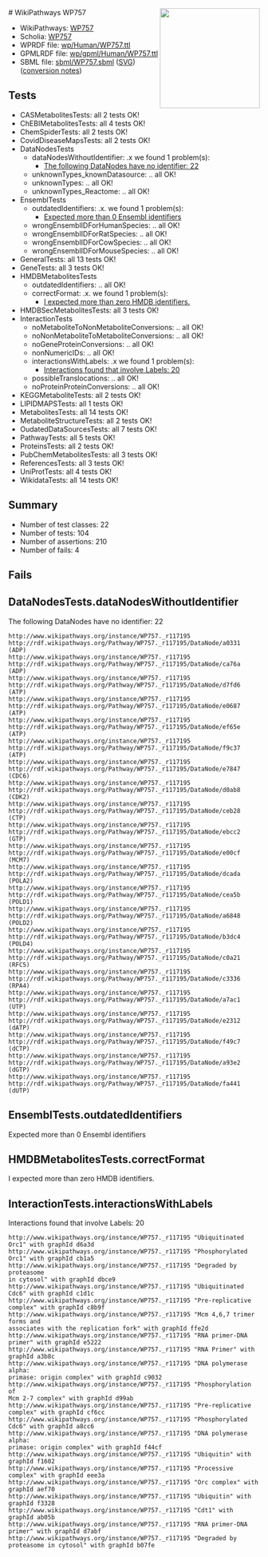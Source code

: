 <img style="float: right; width: 200px" src="../logo.png" />
# WikiPathways WP757

* WikiPathways: [WP757](https://identifiers.org/wikipathways:WP757)
* Scholia: [WP757](https://scholia.toolforge.org/wikipathways/WP757)
* WPRDF file: [wp/Human/WP757.ttl](../wp/Human/WP757.ttl)
* GPMLRDF file: [wp/gpml/Human/WP757.ttl](../wp/gpml/Human/WP757.ttl)
* SBML file: [sbml/WP757.sbml](../sbml/WP757.sbml) ([SVG](../sbml/WP757.svg)) ([conversion notes](../sbml/WP757.txt))

## Tests
* CASMetabolitesTests: all 2 tests OK!
* ChEBIMetabolitesTests: all 4 tests OK!
* ChemSpiderTests: all 2 tests OK!
* CovidDiseaseMapsTests: all 2 tests OK!
* DataNodesTests
    * dataNodesWithoutIdentifier: .x we found 1 problem(s):
        * [The following DataNodes have no identifier: 22](#8792c4b1)
    * unknownTypes_knownDatasource: .. all OK!
    * unknownTypes: .. all OK!
    * unknownTypes_Reactome: .. all OK!
* EnsemblTests
    * outdatedIdentifiers: .x. we found 1 problem(s):
        * [Expected more than 0 Ensembl identifiers](#f44398b7)
    * wrongEnsemblIDForHumanSpecies: .. all OK!
    * wrongEnsemblIDForRatSpecies: .. all OK!
    * wrongEnsemblIDForCowSpecies: .. all OK!
    * wrongEnsemblIDForMouseSpecies: .. all OK!
* GeneralTests: all 13 tests OK!
* GeneTests: all 3 tests OK!
* HMDBMetabolitesTests
    * outdatedIdentifiers: .. all OK!
    * correctFormat: .x. we found 1 problem(s):
        * [I expected more than zero HMDB identifiers.](#ad154c1e)
* HMDBSecMetabolitesTests: all 3 tests OK!
* InteractionTests
    * noMetaboliteToNonMetaboliteConversions: .. all OK!
    * noNonMetaboliteToMetaboliteConversions: .. all OK!
    * noGeneProteinConversions: .. all OK!
    * nonNumericIDs: .. all OK!
    * interactionsWithLabels: .x we found 1 problem(s):
        * [Interactions found that involve Labels: 20](#fe97a8d7)
    * possibleTranslocations: .. all OK!
    * noProteinProteinConversions: .. all OK!
* KEGGMetaboliteTests: all 2 tests OK!
* LIPIDMAPSTests: all 1 tests OK!
* MetabolitesTests: all 14 tests OK!
* MetaboliteStructureTests: all 2 tests OK!
* OudatedDataSourcesTests: all 7 tests OK!
* PathwayTests: all 5 tests OK!
* ProteinsTests: all 2 tests OK!
* PubChemMetabolitesTests: all 3 tests OK!
* ReferencesTests: all 3 tests OK!
* UniProtTests: all 4 tests OK!
* WikidataTests: all 14 tests OK!


## Summary

* Number of test classes: 22
* Number of tests: 104
* Number of assertions: 210
* Number of fails: 4

## Fails

<a name="8792c4b1" />

## DataNodesTests.dataNodesWithoutIdentifier

The following DataNodes have no identifier: 22
```
http://www.wikipathways.org/instance/WP757._r117195 http://rdf.wikipathways.org/Pathway/WP757._r117195/DataNode/a0331 (ADP)
http://www.wikipathways.org/instance/WP757._r117195 http://rdf.wikipathways.org/Pathway/WP757._r117195/DataNode/ca76a (ADP)
http://www.wikipathways.org/instance/WP757._r117195 http://rdf.wikipathways.org/Pathway/WP757._r117195/DataNode/d7fd6 (ATP)
http://www.wikipathways.org/instance/WP757._r117195 http://rdf.wikipathways.org/Pathway/WP757._r117195/DataNode/e0687 (ATP)
http://www.wikipathways.org/instance/WP757._r117195 http://rdf.wikipathways.org/Pathway/WP757._r117195/DataNode/ef65e (ATP)
http://www.wikipathways.org/instance/WP757._r117195 http://rdf.wikipathways.org/Pathway/WP757._r117195/DataNode/f9c37 (ATP)
http://www.wikipathways.org/instance/WP757._r117195 http://rdf.wikipathways.org/Pathway/WP757._r117195/DataNode/e7847 (CDC6)
http://www.wikipathways.org/instance/WP757._r117195 http://rdf.wikipathways.org/Pathway/WP757._r117195/DataNode/d0ab8 (CDK2)
http://www.wikipathways.org/instance/WP757._r117195 http://rdf.wikipathways.org/Pathway/WP757._r117195/DataNode/ceb28 (CTP)
http://www.wikipathways.org/instance/WP757._r117195 http://rdf.wikipathways.org/Pathway/WP757._r117195/DataNode/ebcc2 (GTP)
http://www.wikipathways.org/instance/WP757._r117195 http://rdf.wikipathways.org/Pathway/WP757._r117195/DataNode/e00cf (MCM7)
http://www.wikipathways.org/instance/WP757._r117195 http://rdf.wikipathways.org/Pathway/WP757._r117195/DataNode/dcada (POLA2)
http://www.wikipathways.org/instance/WP757._r117195 http://rdf.wikipathways.org/Pathway/WP757._r117195/DataNode/cea5b (POLD1)
http://www.wikipathways.org/instance/WP757._r117195 http://rdf.wikipathways.org/Pathway/WP757._r117195/DataNode/a6848 (POLD2)
http://www.wikipathways.org/instance/WP757._r117195 http://rdf.wikipathways.org/Pathway/WP757._r117195/DataNode/b3dc4 (POLD4)
http://www.wikipathways.org/instance/WP757._r117195 http://rdf.wikipathways.org/Pathway/WP757._r117195/DataNode/c0a21 (RFC5)
http://www.wikipathways.org/instance/WP757._r117195 http://rdf.wikipathways.org/Pathway/WP757._r117195/DataNode/c3336 (RPA4)
http://www.wikipathways.org/instance/WP757._r117195 http://rdf.wikipathways.org/Pathway/WP757._r117195/DataNode/a7ac1 (UTP)
http://www.wikipathways.org/instance/WP757._r117195 http://rdf.wikipathways.org/Pathway/WP757._r117195/DataNode/e2312 (dATP)
http://www.wikipathways.org/instance/WP757._r117195 http://rdf.wikipathways.org/Pathway/WP757._r117195/DataNode/f49c7 (dCTP)
http://www.wikipathways.org/instance/WP757._r117195 http://rdf.wikipathways.org/Pathway/WP757._r117195/DataNode/a93e2 (dGTP)
http://www.wikipathways.org/instance/WP757._r117195 http://rdf.wikipathways.org/Pathway/WP757._r117195/DataNode/fa441 (dUTP)
```

<a name="f44398b7" />

## EnsemblTests.outdatedIdentifiers

Expected more than 0 Ensembl identifiers
<a name="ad154c1e" />

## HMDBMetabolitesTests.correctFormat

I expected more than zero HMDB identifiers.
<a name="fe97a8d7" />

## InteractionTests.interactionsWithLabels

Interactions found that involve Labels: 20
```
http://www.wikipathways.org/instance/WP757._r117195 "Ubiquitinated Orc1" with graphId d6a3d
http://www.wikipathways.org/instance/WP757._r117195 "Phosphorylated Orc1" with graphId cb1a5
http://www.wikipathways.org/instance/WP757._r117195 "Degraded by
proteasome
in cytosol" with graphId dbce9
http://www.wikipathways.org/instance/WP757._r117195 "Ubiquitinated Cdc6" with graphId c1d1c
http://www.wikipathways.org/instance/WP757._r117195 "Pre-replicative complex" with graphId c8b9f
http://www.wikipathways.org/instance/WP757._r117195 "Mcm 4,6,7 trimer forms and
associates with the replication fork" with graphId ffe2d
http://www.wikipathways.org/instance/WP757._r117195 "RNA primer-DNA primer" with graphId e5222
http://www.wikipathways.org/instance/WP757._r117195 "RNA Primer" with graphId a3b8c
http://www.wikipathways.org/instance/WP757._r117195 "DNA polymerase alpha:
primase: origin complex" with graphId c9032
http://www.wikipathways.org/instance/WP757._r117195 "Phosphorylation of
Mcm 2-7 complex" with graphId d99ab
http://www.wikipathways.org/instance/WP757._r117195 "Pre-replicative complex" with graphId cf6cc
http://www.wikipathways.org/instance/WP757._r117195 "Phosphorylated Cdc6" with graphId a8cc6
http://www.wikipathways.org/instance/WP757._r117195 "DNA polymerase alpha:
primase: origin complex" with graphId f44cf
http://www.wikipathways.org/instance/WP757._r117195 "Ubiquitin" with graphId f1602
http://www.wikipathways.org/instance/WP757._r117195 "Processive complex" with graphId eee3a
http://www.wikipathways.org/instance/WP757._r117195 "Orc complex" with graphId aef70
http://www.wikipathways.org/instance/WP757._r117195 "Ubiquitin" with graphId f3328
http://www.wikipathways.org/instance/WP757._r117195 "Cdt1" with graphId ab05b
http://www.wikipathways.org/instance/WP757._r117195 "RNA primer-DNA primer" with graphId d7abf
http://www.wikipathways.org/instance/WP757._r117195 "Degraded by proteasome in cytosol" with graphId b07fe
```

